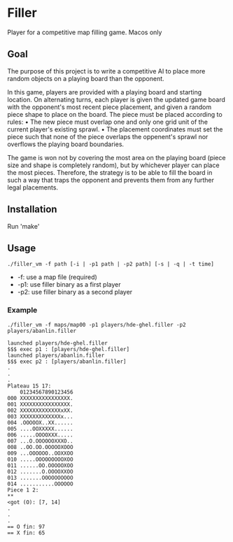 # Filler
Player for a competitive map filling game.  Macos only

## Goal
The purpose of this project is to write a competitive AI to place more random objects on a playing board than the opponent.

In this game, players are provided with a playing board and starting location. On alternating turns, each player is given the updated game board with the opponent's most recent piece placement, and given a random piece shape to place on the board. The piece must be placed according to rules:
• The new piece must overlap one and only one grid unit of the current player's existing sprawl.
• The placement coordinates must set the piece such that none of the piece overlaps the oppenent's sprawl nor overflows the playing board boundaries.

The game is won not by covering the most area on the playing board (piece size and shape is completely random), but by whichever player can place the most pieces. Therefore, the strategy is to be able to fill the board in such a way that traps the opponent and prevents them from any further legal placements.

Installation
------------
Run 'make'

Usage
-----
`./filler_vm -f path [-i | -p1 path | -p2 path] [-s | -q | -t time]`
* -f: use a map file (required)
* -p1: use filler binary as a first player
* -p2: use filler binary as a second player

### Example
`./filler_vm -f maps/map00 -p1 players/hde-ghel.filler -p2 players/abanlin.filler`
```
launched players/hde-ghel.filler
$$$ exec p1 : [players/hde-ghel.filler]
launched players/abanlin.filler
$$$ exec p2 : [players/abanlin.filler]
.
.
.
Plateau 15 17:
    01234567890123456
000 XXXXXXXXXXXXXXXX.
001 XXXXXXXXXXXXXXXX.
002 XXXXXXXXXXXXXxXX.
003 XXXXXXXXXXXXXx...
004 .OOOOOX..XX......
005 ....OOXXXXX......
006 .....OOOOXXX.....
007 ...O.OOOOOOXXXO..
008 ..OO.OO.OOOOOXOOO
009 ...OOOOOO..OOXXOO
010 .....OOOOOOOOOXOO
011 ......OO.OOOOOXOO
012 .......O.OOOOXXOO
013 .......OOOOOOOOOO
014 ...........OOOOOO
Piece 1 2:
**
<got (O): [7, 14]
.
.
.
== O fin: 97
== X fin: 65
```
